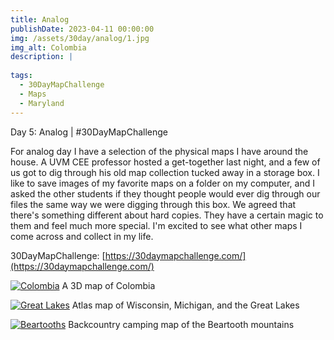 ```yaml
---
title: Analog
publishDate: 2023-04-11 00:00:00
img: /assets/30day/analog/1.jpg
img_alt: Colombia
description: |
  
tags:
  - 30DayMapChallenge
  - Maps
  - Maryland
---
```


Day 5: Analog | #30DayMapChallenge

For analog day I have a selection of the physical maps I have around the house.  A UVM CEE professor hosted a get-together last night, and a few of us got to dig through his old map collection tucked away in a storage box.  I like to save images of my favorite maps on a folder on my computer, and I asked the other students if they thought people would ever dig through our files the same way we were digging through this box.  We agreed that there's something different about hard copies.  They have a certain magic to them and feel much more special.  I'm excited to see what other maps I come across and collect in my life.

30DayMapChallenge:  [https://30daymapchallenge.com/](https://30daymapchallenge.com/)

[![Colombia](/assets/30day/analog/1.jpg)](/assets/30day/analog/1.jpg)
A 3D map of Colombia

[![Great Lakes](/assets/30day/analog/2.jpg)](/assets/30day/analog/2.jpg)
Atlas map of Wisconsin, Michigan, and the Great Lakes

[![Beartooths](/assets/30day/analog/3.jpg)](/assets/30day/analog/3.jpg)
Backcountry camping map of the Beartooth mountains



 

